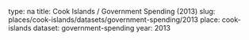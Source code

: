 type: na
title: Cook Islands / Government Spending (2013)
slug: places/cook-islands/datasets/government-spending/2013
place: cook-islands
dataset: government-spending
year: 2013
